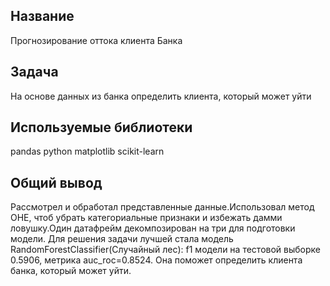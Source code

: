 ## Название

Прогнозирование оттока клиента Банка

## Задача

На основе данных из банка определить клиента, который может уйти

## Используемые библиотеки
pandas python matplotlib scikit-learn

## Общий вывод
Рассмотрел и обработал представленные данные.Использовал метод OHE, чтоб убрать категориальные признаки и избежать дамми ловушку.Один датафрейм декомпозирован на три для подготовки модели. Для решения задачи лучшей стала модель RandomForestClassifier(Случайный лес): f1 модели на тестовой выборке 0.5906, метрика auc_roc=0.8524. Она поможет определить клиента банка, который может уйти.
